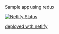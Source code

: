 Sample app using redux


[![Netlify Status](https://api.netlify.com/api/v1/badges/81aad701-ccab-486d-8926-eedd188f5c98/deploy-status)](https://app.netlify.com/sites/selectsongs/deploys)

[deployed with netlify](https://selectsongs.netlify.com/)